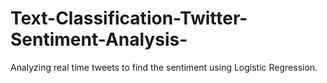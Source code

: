 # Text-Classification-Twitter-Sentiment-Analysis-
Analyzing real time tweets to find the sentiment using Logistic Regression.

